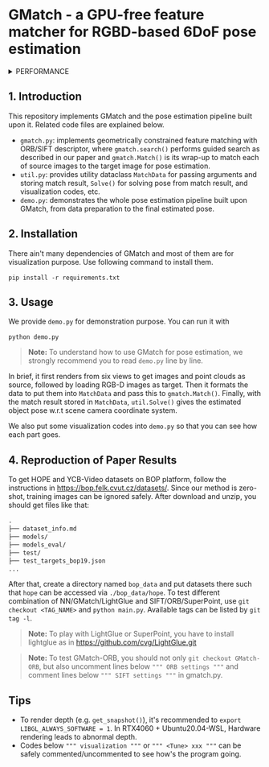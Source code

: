 # GMatch - a GPU-free feature matcher for RGBD-based 6DoF pose estimation

<details>
<summary> PERFORMANCE </summary>

<p align="center">
    <img src="assets/cracker_box.gif" width="32%" />
    <img src="assets/bleach_cleanser.gif" width="32%" />
    <img src="assets/sugar_box.gif" width="32%" />
</p>

Below is **modular runtimes** of our pose estimation pipeline on Ubuntu20.04-WSL with i5-12400F CPU and 8GB memory. 
ICP refiner is optional and the SIFT description results for source images can be cached when tracking.
However, you may need a preprocessing module with a object detection network or OpenCV to get ROI (otherwise, `Targ. Desc.`, `Simi. Comput`. and `Guided Search` may take much more time than the results reported here).

<div align="center"><img src="assets/Runtimes.png" width="80%" /></div>

</details>


## 1. Introduction

This repository implements GMatch and the pose estimation pipeline built upon it. Related code files are explained below.
- `gmatch.py`: implements geometrically constrained feature matching with ORB/SIFT descriptor, where `gmatch.search()` performs guided search as described in our paper and `gmatch.Match()` is its wrap-up to match each of source images to the target image for pose estimation.
- `util.py`: provides utility dataclass `MatchData` for passing arguments and storing match result, `Solve()` for solving pose from match result, and visualization codes, etc.
- `demo.py`: demonstrates the whole pose estimation pipeline built upon GMatch, from data preparation to the final estimated pose. 

## 2. Installation

There ain't many dependencies of GMatch and most of them are for visualization purpose. Use following command to install them.
```
pip install -r requirements.txt
```

## 3. Usage
We provide `demo.py` for demonstration purpose. You can run it with
```
python demo.py
```

> **Note:** To understand how to use GMatch for pose estimation, we strongly recommend you to read `demo.py` line by line.

In brief, it first renders from six views to get images and point clouds as source, followed by loading RGB-D images as target. Then it formats the data to put them into `MatchData` and pass this to `gmatch.Match()`. Finally, with the match result stored in `MatchData`, `util.Solve()` gives the estimated object pose w.r.t scene camera coordinate system.

We also put some visualization codes into `demo.py` so that you can see how each part goes.


## 4. Reproduction of Paper Results
To get HOPE and YCB-Video datasets on BOP platform, follow the instructions in https://bop.felk.cvut.cz/datasets/. Since our method is zero-shot, training images can be ignored safely. After download and unzip, you should get files like that:
```
.
├── dataset_info.md
├── models/
├── models_eval/
├── test/
├── test_targets_bop19.json
...
```
After that, create a directory named `bop_data` and put datasets there such that `hope` can be accessed via `./bop_data/hope`.
To test different combination of NN/GMatch/LightGlue and SIFT/ORB/SuperPoint, use `git checkout <TAG_NAME>` and `python main.py`. Available tags can be listed by `git tag -l`.

> **Note:** To play with LightGlue or SuperPoint, you have to install lightglue as in https://github.com/cvg/LightGlue.git

> **Note:** To test GMatch-ORB, you should not only `git checkout GMatch-ORB`, but also uncomment lines below `""" ORB settings """` and comment lines below `""" SIFT settings """` in gmatch.py.


## Tips
- To render depth (e.g. `get_snapshot()`), it's recommended to `export LIBGL_ALWAYS_SOFTWARE = 1`. In RTX4060 + Ubuntu20.04-WSL, Hardware rendering leads to abnormal depth.
- Codes below `""" visualization """` or `""" <Tune> xxx """` can be safely commented/uncommented to see how's the program going.
